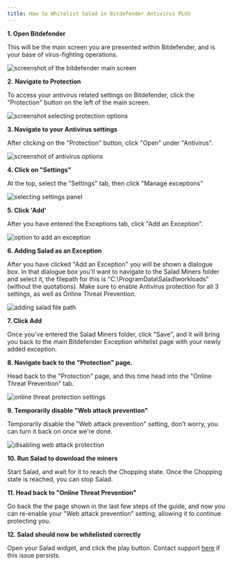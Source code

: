 ```yaml
---
title: How to Whitelist Salad in Bitdefender Antivirus PLUS
---
```


**1. Open Bitdefender**

This will be the main screen you are presented within Bitdefender, and is your base of virus-fighting operations.

![screenshot of the bitdefender main screen](../../../../content/images/troubleshooting/antivirus/how-to-whitelist-salad-in-bitdefender-1.png)

**2.** **Navigate to Protection**

To access your antivirus related settings on Bitdefender, click the "Protection" button on the left of the main screen.

![screenshot selecting protection options](../../../../content/images/troubleshooting/antivirus/how-to-whitelist-salad-in-bitdefender-2.png)

**3. Navigate to your Antivirus settings**

After clicking on the "Protection" button, click "Open" under "Antivirus".

![screenshot of antivirus options](../../../../content/images/troubleshooting/antivirus/how-to-whitelist-salad-in-bitdefender-3.png)

**4. Click on "Settings"**

At the top, select the "Settings" tab, then click "Manage exceptions"

![selecting settings panel](../../../../content/images/troubleshooting/antivirus/how-to-whitelist-salad-in-bitdefender-4.png)

**5. Click 'Add'**

After you have entered the Exceptions tab, click "Add an Exception".

![option to add an exception](../../../../content/images/troubleshooting/antivirus/how-to-whitelist-salad-in-bitdefender-5.png)

**6. Adding Salad as an Exception**

After you have clicked "Add an Exception" you will be shown a dialogue box. In that dialogue box you'll want to navigate
to the Salad Miners folder and select it, the filepath for this is "C:\\ProgramData\\Salad\\workloads" (without the
quotations). Make sure to enable Antivirus protection for all 3 settings, as well as Online Threat Prevention.

![adding salad file path](../../../../content/images/troubleshooting/antivirus/how-to-whitelist-salad-in-bitdefender-6.png)

**7. Click Add**

Once you've entered the Salad Miners folder, click "Save", and it will bring you back to the main Bitdefender Exception
whitelist page with your newly added exception.

**8. Navigate back to the "Protection" page.**

Head back to the "Protection" page, and this time head into the "Online Threat Prevention" tab.

![online threat protection settings](../../../../content/images/troubleshooting/antivirus/how-to-whitelist-salad-in-bitdefender-7.png)

**9. Temporarily disable "Web attack prevention"**

Temporarily disable the "Web attack prevention" setting, don't worry, you can turn it back on once we're done.

![disabling web attack protection](../../../../content/images/troubleshooting/antivirus/how-to-whitelist-salad-in-bitdefender-8.png)

**10. Run Salad to download the miners**

Start Salad, and wait for it to reach the Chopping state. Once the Chopping state is reached, you can stop Salad.

**11. Head back to "Online Threat Prevention"**

Go back the the page shown in the last few steps of the guide, and now you can re-enable your "Web attack prevention"
setting, allowing it to continue protecting you.

**12. Salad should now be whitelisted correctly**

Open your Salad widget, and click the play button. Contact support
[here](/docs/guides/your-pc/216-how-to-create-a-support-ticket) if this issue persists.
